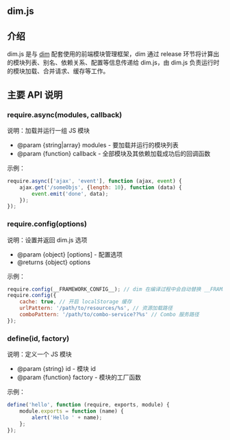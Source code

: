 dim.js
--------

## 介绍
dim.js 是与 [dim](https://github.com/dim-team/dim) 配套使用的前端模块管理框架，dim 通过 release 环节将计算出的模块列表、别名、依赖关系、配置等信息传递给 dim.js，由 dim.js 负责运行时的模块加载、合并请求、缓存等工作。

## 主要 API 说明
### require.async(modules, callback)
说明：加载并运行一组 JS 模块

- @param {string|array} modules - 要加载并运行的模块列表
- @param {function} callback - 全部模块及其依赖加载成功后的回调函数

示例：
```javascript
require.async(['ajax', 'event'], function (ajax, event) {
    ajax.get('/someObjs', {length: 10}, function (data) {
        event.emit('done', data);
    });
});
```

### require.config(options)
说明：设置并返回 dim.js 选项

- @param {object} [options] - 配置选项
- @returns {object} options

示例：
```javascript
require.config(__FRAMEWORK_CONFIG__); // dim 在编译过程中会自动替换 __FRAMEWORK_CONFIG__ 为配置数据
require.config({
    cache: true, // 开启 localStorage 缓存
    urlPattern: '/path/to/resources/%s', // 资源加载路径
    comboPattern: '/path/to/combo-service??%s' // Combo 服务路径
});
```

### define(id, factory)
说明：定义一个 JS 模块

- @param {string} id - 模块 id
- @param {function} factory - 模块的工厂函数

示例：
```javascript
define('hello', function (require, exports, module) {
    module.exports = function (name) {
        alert('Hello ' + name);
    };
});
```